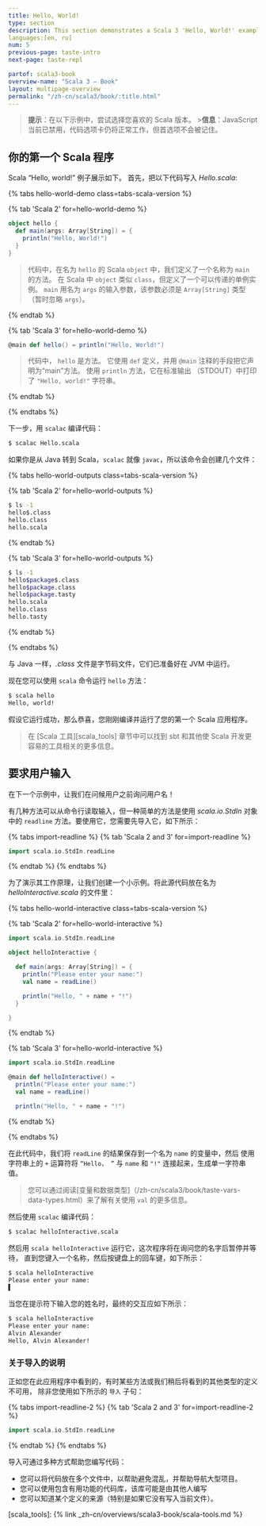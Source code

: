 ```yaml
---
title: Hello, World!
type: section
description: This section demonstrates a Scala 3 'Hello, World!' example.
languages:[en, ru]
num: 5
previous-page: taste-intro
next-page: taste-repl

partof: scala3-book
overview-name: "Scala 3 — Book"
layout: multipage-overview
permalink: "/zh-cn/scala3/book/:title.html"
---
```



> **提示**：在以下示例中，尝试选择您喜欢的 Scala 版本。
> <noscript>><span style="font-weight: bold;">信息</span>：JavaScript 当前已禁用，代码选项卡仍将正常工作，但首选项不会被记住。</noscript>

## 你的第一个 Scala 程序

Scala “Hello, world!” 例子展示如下。
首先，把以下代码写入 _Hello.scala_:

<!-- Display Hello World for each Scala Version -->
{% tabs hello-world-demo class=tabs-scala-version %}

{% tab 'Scala 2' for=hello-world-demo %}
```scala
object hello {
  def main(args: Array[String]) = {
    println("Hello, World!")
  }
}
```
> 代码中，在名为 `hello` 的 Scala `object` 中，我们定义了一个名称为 `main` 的方法。
> 在 Scala 中 `object` 类似 `class`，但定义了一个可以传递的单例实例。
> `main` 用名为 `args` 的输入参数，该参数必须是 `Array[String]` 类型（暂时忽略 `args`）。

{% endtab %}

{% tab 'Scala 3' for=hello-world-demo %}
```scala
@main def hello() = println("Hello, World!")
```
> 代码中， `hello` 是方法。
> 它使用 `def` 定义，并用 `@main` 注释的手段把它声明为“main”方法。
> 使用 `println` 方法，它在标准输出 （STDOUT）中打印了 `"Hello, world!"` 字符串。

{% endtab %}

{% endtabs %}
<!-- End tabs -->

下一步，用 `scalac` 编译代码：

```bash
$ scalac Hello.scala
```

如果你是从 Java 转到 Scala，`scalac` 就像 `javac`，所以该命令会创建几个文件：

<!-- Display Hello World compiled outputs for each Scala Version -->
{% tabs hello-world-outputs class=tabs-scala-version %}

{% tab 'Scala 2' for=hello-world-outputs %}
```bash
$ ls -1
hello$.class
hello.class
hello.scala
```
{% endtab %}

{% tab 'Scala 3' for=hello-world-outputs %}
```bash
$ ls -1
hello$package$.class
hello$package.class
hello$package.tasty
hello.scala
hello.class
hello.tasty
```
{% endtab %}

{% endtabs %}
<!-- End tabs -->

与 Java 一样，_.class_ 文件是字节码文件，它们已准备好在 JVM 中运行。

现在您可以使用 `scala` 命令运行 `hello` 方法：

```bash
$ scala hello
Hello, world!
```

假设它运行成功，那么恭喜，您刚刚编译并运行了您的第一个 Scala 应用程序。

> 在 [Scala 工具][scala_tools] 章节中可以找到 sbt 和其他使 Scala 开发更容易的工具相关的更多信息。

## 要求用户输入

在下一个示例中，让我们在问候用户之前询问用户名！

有几种方法可以从命令行读取输入，但一种简单的方法是使用
_scala.io.StdIn_ 对象中的 `readline` 方法。要使用它，您需要先导入它，如下所示：

{% tabs import-readline %}
{% tab 'Scala 2 and 3' for=import-readline %}
```scala
import scala.io.StdIn.readLine
```
{% endtab %}
{% endtabs %}

为了演示其工作原理，让我们创建一个小示例。将此源代码放在名为 _helloInteractive.scala_ 的文件里：

<!-- Display interactive Hello World application for each Scala Version -->
{% tabs hello-world-interactive class=tabs-scala-version %}

{% tab 'Scala 2' for=hello-world-interactive %}
```scala
import scala.io.StdIn.readLine

object helloInteractive {

  def main(args: Array[String]) = {
    println("Please enter your name:")
    val name = readLine()

    println("Hello, " + name + "!")
  }

}
```
{% endtab %}

{% tab 'Scala 3' for=hello-world-interactive %}
```scala
import scala.io.StdIn.readLine

@main def helloInteractive() =
  println("Please enter your name:")
  val name = readLine()

  println("Hello, " + name + "!")
```
{% endtab %}

{% endtabs %}
<!-- End tabs -->

在此代码中，我们将 `readLine` 的结果保存到一个名为 `name` 的变量中，然后
使用字符串上的 `+` 运算符将 `“Hello， ”` 与 `name` 和 `"!"` 连接起来，生成单一字符串值。

> 您可以通过阅读[变量和数据类型]（/zh-cn/scala3/book/taste-vars-data-types.html）来了解有关使用 `val` 的更多信息。

然后使用 `scalac` 编译代码：

```bash
$ scalac helloInteractive.scala
```

然后用 `scala helloInteractive` 运行它，这次程序将在询问您的名字后暂停并等待，
直到您键入一个名称，然后按键盘上的回车键，如下所示：

```bash
$ scala helloInteractive
Please enter your name:
▌
```

当您在提示符下输入您的姓名时，最终的交互应如下所示：

```bash
$ scala helloInteractive
Please enter your name:
Alvin Alexander
Hello, Alvin Alexander!
```

### 关于导入的说明

正如您在此应用程序中看到的，有时某些方法或我们稍后将看到的其他类型的定义不可用，
除非您使用如下所示的 `导入` 子句：

{% tabs import-readline-2 %}
{% tab 'Scala 2 and 3' for=import-readline-2 %}
```scala
import scala.io.StdIn.readLine
```
{% endtab %}
{% endtabs %}

导入可通过多种方式帮助您编写代码：
  - 您可以将代码放在多个文件中，以帮助避免混乱，并帮助导航大型项目。
  - 您可以使用包含有用功能的代码库，该库可能是由其他人编写
  - 您可以知道某个定义的来源（特别是如果它没有写入当前文件）。

[scala_tools]: {% link _zh-cn/overviews/scala3-book/scala-tools.md %}

